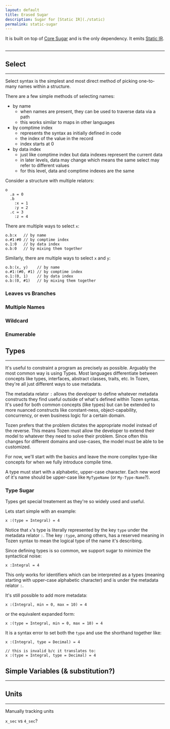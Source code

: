 ```yaml
---
layout: default
title: Erased Sugar
description: Sugar for [Static IR](./static)
permalink: static-sugar
---
```


It is built on top of [Core Sugar](./core_sugar) and is the only dependency.
It emits [Static IR](./static).


## 
------------------------------------------------------------------------------------------------------------

## Select
------------------------------------------------------------------------------------------------------------

Select syntax is the simplest and most direct method of picking one-to-many names within a structure.

There are a few simple methods of selecting names:
* by name
  * when names are present, they can be used to traverse data via a path
  * this works similar to maps in other languages
* by comptime index
  * represents the syntax as initially defined in code
  * the index of the value in the record
  * index starts at 0
* by data index
  * just like comptime index but data indexes represent the current data
  * in later levels, data may change which means the same select may refer to different values
  * for this level, data and comptime indexes are the same

Consider a structure with multiple relators:
```
o
  .a = 0
  .b
    :x = 1
    :y = 2
  .c = 3
    :z = 4
```

There are multiple ways to select `x`:
```
o.b:x   // by name
o.#1:#0 // by comptime index
o.1:0   // by data index
o.b:0   // by mixing them together
```

Similarly, there are multiple ways to select `x` and `y`:
```
o.b:(x, y)    // by name
o.#1:(#0, #1) // by comptime index
o.1:(0, 1)    // by data index
o.b:(0, #1)   // by mixing them together
```

### Leaves vs Branches

### Multiple Names

### Wildcard

### Enumerable

## Types
------------------------------------------------------------------------------------------------------------

It's useful to constraint a program as precisely as possible.
Arguably the most common way is using Types.
Most languages differentiate between concepts like types, interfaces, abstract classes, traits, etc.
In Tozen, they're all just different ways to use metadata.

The metadata relator `:` allows the developer to define whatever metadata constructs they find useful outside of what's defined within Tozen syntax.
It's used for both common concepts (like types) but can be extended to more nuanced constructs like constant-ness, object-capability, concurrency, or even business logic for a certain domain.

Tozen prefers that the problem dictates the appropriate model instead of the reverse.
This means Tozen must allow the developer to extend their model to whatever they need to solve their problem.
Since often this changes for different domains and use-cases, the model must be able to be customized.

For now, we'll start with the basics and leave the more complex type-like concepts for when we fully introduce compile time.

A type must start with a alphabetic, upper-case character.
Each new word of it's name should be upper-case like `MyTypeName` (or `My-Type-Name`?).

### Type Sugar

Types get special treatement as they're so widely used and useful.

Lets start simple with an example:
```
x :(type = Integral) = 4
```

Notice that `x`'s type is literally represented by the key `type` under the metadata relator `:`.
The key `:type`, among others, has a reserved meaning in Tozen syntax to mean the logical type of the name it's describing.

Since defining types is so common, we support sugar to minimize the syntactical noise:
```
x :Integral = 4
```
This only works for identifiers which can be interpreted as a types (meaning starting with upper-case alphabetic character) and is under the metadata relator `:`.

It's still possible to add more metadata:
```
x :(Integral, min = 0, max = 10) = 4
```

or the equivalent expanded form:
```
x :(type = Integral, min = 0, max = 10) = 4
```

It is a syntax error to set both the `type` and use the shorthand together like:
```
x :(Integral, type = Decimal) = 4

// this is invalid b/c it translates to:
x :(type = Integral, type = Decimal) = 4
```


## Simple Variables (& substitution?)
------------------------------------------------------------------------------------------------------------


## Units
------------------------------------------------------------------------------------------------------------

Manually tracking units

`x_sec` vs `4_sec`?

